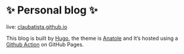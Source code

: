 # ✨ Personal blog ✨

live: [claubatista.github.io](https://claubatista.github.io/)

This blog is built by [Hugo](https://gohugo.io/), the theme is [Anatole](https://github.com/lxndrblz/anatole) and It’s hosted using a [Github Action](https://github.com/peaceiris/actions-gh-pages) on GitHub Pages.
